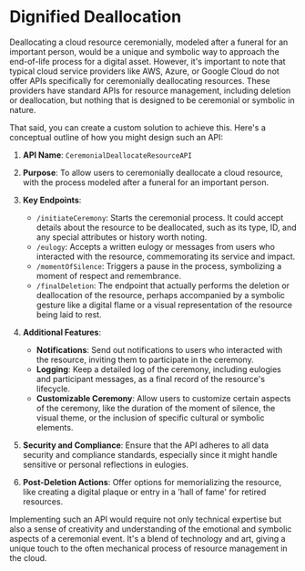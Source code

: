 # Dignified Deallocation

Deallocating a cloud resource ceremonially, modeled after a funeral for an important person, would be a unique and symbolic way to approach the end-of-life process for a digital asset. However, it's important to note that typical cloud service providers like AWS, Azure, or Google Cloud do not offer APIs specifically for ceremonially deallocating resources. These providers have standard APIs for resource management, including deletion or deallocation, but nothing that is designed to be ceremonial or symbolic in nature.

That said, you can create a custom solution to achieve this. Here's a conceptual outline of how you might design such an API:

1. **API Name**: `CeremonialDeallocateResourceAPI`
2. **Purpose**: To allow users to ceremonially deallocate a cloud resource, with the process modeled after a funeral for an important person.
3. **Key Endpoints**:
   - `/initiateCeremony`: Starts the ceremonial process. It could accept details about the resource to be deallocated, such as its type, ID, and any special attributes or history worth noting.
   - `/eulogy`: Accepts a written eulogy or messages from users who interacted with the resource, commemorating its service and impact.
   - `/momentOfSilence`: Triggers a pause in the process, symbolizing a moment of respect and remembrance.
   - `/finalDeletion`: The endpoint that actually performs the deletion or deallocation of the resource, perhaps accompanied by a symbolic gesture like a digital flame or a visual representation of the resource being laid to rest.
4. **Additional Features**:
   - **Notifications**: Send out notifications to users who interacted with the resource, inviting them to participate in the ceremony.
   - **Logging**: Keep a detailed log of the ceremony, including eulogies and participant messages, as a final record of the resource's lifecycle.
   - **Customizable Ceremony**: Allow users to customize certain aspects of the ceremony, like the duration of the moment of silence, the visual theme, or the inclusion of specific cultural or symbolic elements.

5. **Security and Compliance**: Ensure that the API adheres to all data security and compliance standards, especially since it might handle sensitive or personal reflections in eulogies.

6. **Post-Deletion Actions**: Offer options for memorializing the resource, like creating a digital plaque or entry in a 'hall of fame' for retired resources.

Implementing such an API would require not only technical expertise but also a sense of creativity and understanding of the emotional and symbolic aspects of a ceremonial event. It's a blend of technology and art, giving a unique touch to the often mechanical process of resource management in the cloud.